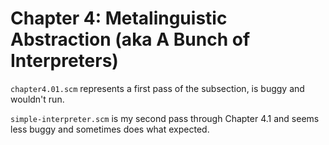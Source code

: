 Chapter 4: Metalinguistic Abstraction (aka A Bunch of Interpreters)
===================================================================

`chapter4.01.scm` represents a first pass of the subsection, is buggy
and wouldn't run.

`simple-interpreter.scm` is my second pass through Chapter 4.1 and
seems less buggy and sometimes does what expected.
